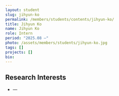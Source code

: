 ```yaml
---
layout: student
slug: jihyun-ko
permalink: /members/students/contents/jihyun-ko/
title: Jihyun Ko
name: Jihyun Ko
role: Intern
period: "2025.08 —"
photo: /assets/members/students/jihyun-ko.jpg
tags: []
projects: []
bio:
---
```


## Research Interests
- —
